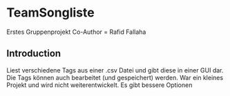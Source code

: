 # TeamSongliste

Erstes Gruppenprojekt
Co-Author = Rafid Fallaha

## Introduction

Liest verschiedene Tags aus einer .csv Datei und gibt diese in einer GUI dar.
Die Tags können auch bearbeitet (und gespeichert) werden.
War ein kleines Projekt und wird nicht weiterentwickelt. Es gibt bessere Optionen
